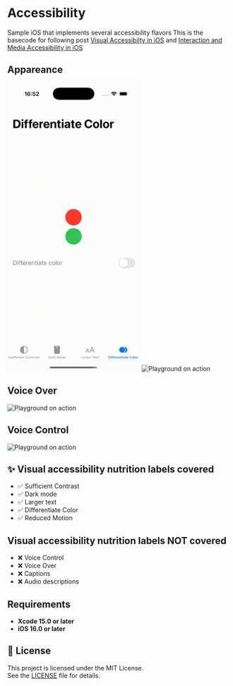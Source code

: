 # Accessibility
Sample iOS that implements several accessibility flavors This is the basecode for following post [Visual Accessibilty in iOS](https://javios.eu/uncategorized/visual-accessibilty-in-ios/) and [Interaction and Media Accessibility in iOS](https://javios.eu/accessibility/interaction-and-media-accessibility-in-ios/)

## Appareance
<img src="media/review.gif" alt="Playground on action" width="300"> <img src="media/review2.gif" alt="Playground on action" width="300">

## Voice Over
<img src="media/VoiceOver.gif" alt="Playground on action" width="600">

## Voice Control
<img src="media/VoiceControl.gif" alt="Playground on action" width="600">

## ✨ Visual accessibility nutrition labels covered

- ✅ Sufficient Contrast
- ✅ Dark mode
- ✅ Larger text
- ✅ Differentiate Color
- ✅ Reduced Motion

##  Visual accessibility nutrition labels NOT covered
- ❌ Voice Control
- ❌ Voice Over
- ❌ Captions
- ❌ Audio descriptions

## Requirements

- **Xcode 15.0 or later**
- **iOS 16.0 or later**

## 🔖 License

This project is licensed under the MIT License.  
See the [LICENSE](./LICENSE) file for details.


